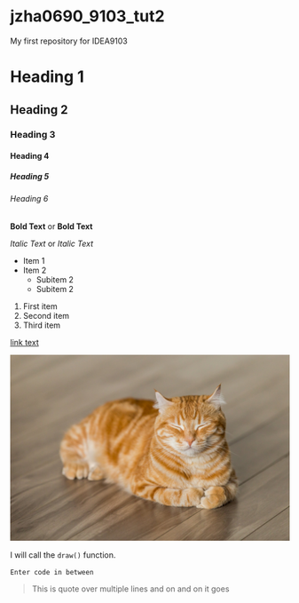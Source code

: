 # jzha0690_9103_tut2

My first repository for IDEA9103

# Heading 1
## Heading 2
### Heading 3
#### Heading 4
##### Heading 5
###### Heading 6

**Bold Text** or __Bold Text__

*Italic Text* or _Italic Text_

- Item 1
- Item 2
  - Subitem 2
  - Subitem 2


1. First item
1. Second item
1. Third item

[link text](https://www.google.com)

![An image of a cat](images/michael-sum-LEpfefQf4rU-unsplash.jpg)

I will call the `draw()` function.

```
Enter code in between
```

> This is quote
> over multiple lines
> and on and on it goes